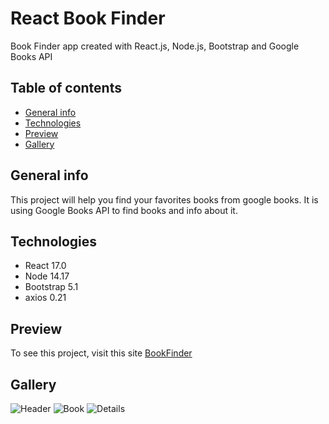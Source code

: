 # React Book Finder

Book Finder app created with React.js, Node.js, Bootstrap and Google Books API

## Table of contents
* [General info](#general-info)
* [Technologies](#technologies)
* [Preview](#Preview)
* [Gallery](#Gallery)

## General info
This project will help you find your favorites books from google books. It is using Google Books API to 
find books and info about it. 

## Technologies
* React 17.0
* Node 14.17
* Bootstrap 5.1
* axios 0.21

## Preview
To see this project, visit this site [BookFinder]()

## Gallery
![Header](./media/readmeMedia/Header.PNG)
![Book](./media/readmeMedia/Book.PNG)
![Details](./media/readmeMedia/Details.PNG)